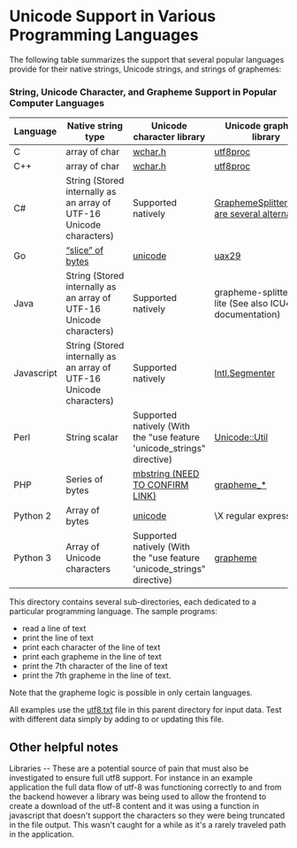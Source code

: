 # Unicode Support in Various Programming Languages

The following table summarizes the support that several popular languages provide for their native strings, Unicode strings, and strings of graphemes:

### String, Unicode Character, and Grapheme Support in Popular Computer Languages
| Language                                                                      | Native string type | Unicode character library | Unicode grapheme library |
|---|---|---|---
| C                                                                             | array of char | [wchar.h](https://pubs.opengroup.org/onlinepubs/007908799/xsh/wchar.h.html) | [utf8proc](https://juliastrings.github.io/utf8proc/) |
| C++                                                                           | array of char | [wchar.h](https://pubs.opengroup.org/onlinepubs/007908799/xsh/wchar.h.html) | [utf8proc](https://juliastrings.github.io/utf8proc/) |
| C#                                                                            | String (Stored internally as an array of UTF-16 Unicode characters) | Supported natively | [GraphemeSplitter (There are several alternatives)](https://github.com/ufcpp/GraphemeSplitter) |
| Go                                                                            | [“slice” of bytes](https://blog.golang.org/slices) | [unicode](https://pkg.go.dev/unicode) | [uax29](https://github.com/clipperhouse/uax29/) |
| Java                                                                          | String (Stored internally as an array of UTF-16 Unicode characters) | Supported natively | grapheme-splitter-lite (See also ICU4J documentation) |
| Javascript                                                                    | String (Stored internally as an array of UTF-16 Unicode characters) | Supported natively | [Intl.Segmenter](https://developer.mozilla.org/en-US/docs/Web/JavaScript/Reference/Global_Objects/Intl/Segmenter) |
| Perl                                                                          | String scalar | Supported natively (With the "use feature 'unicode_strings" directive) | [Unicode::Util](https://metacpan.org/pod/Unicode::Util) |
| PHP                                                                           | Series of bytes | [mbstring (NEED TO CONFIRM LINK)](https://www.php.net/manual/en/book.mbstring.php) | [grapheme_\*](https://www.php.net/manual/en/ref.intl.grapheme.php) |
| Python 2                                                                      | Array of bytes | [unicode](https://pkg.go.dev/unicode) | \\X regular expression |
| Python 3                                                                      | Array of Unicode characters | Supported natively (With the "use feature 'unicode_strings" directive) | [grapheme](https://pypi.org/project/grapheme/) |



This directory contains several sub-directories, each dedicated to a particular programming language. The sample programs:
* read a line of text
* print the line of text
* print each character of the line of text
* print each grapheme in the line of text
* print the 7th character of the line of text
* print the 7th grapheme in the line of text.

Note that the grapheme logic is possible in only certain languages.

All examples use the [utf8.txt](./utf8.txt) file in this parent directory for input data. Test with different data simply by adding to or updating this file.

## Other helpful notes
Libraries -- These are a potential source of pain that must also be investigated to ensure full utf8 support. For instance in an example application the full data flow of utf-8 was functioning correctly to and from the backend however a library was being used to allow the frontend to create a download of the utf-8 content and it was using a function in javascript that doesn't support the characters so they were being truncated in the file output. This wasn't caught for a while as it's a rarely traveled path in the application.